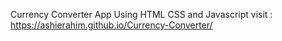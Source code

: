 Currency Converter App Using HTML CSS and Javascript
visit : https://ashierahim.github.io/Currency-Converter/
